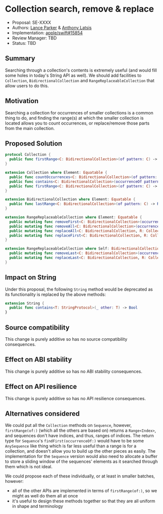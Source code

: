 # Collection search, remove & replace
* Proposal: SE-XXXX
* Authors: [Lance Parker](https://forums.swift.org/u/lancep) & [Anthony Latsis](https://forums.swift.org/u/anthonylatsis)
* Implementation: [apple/swift#15854](https://github.com/apple/swift/pull/15854)
* Review Manager: TBD
* Status: TBD

## Summary
Searching through a collection's contents is extremely useful (and would fill some holes in today's String API as well). We should add facilities to `Collection`,  `BidirectionalCollection` and `RangeReplaceableCollection` that allow users to do this.

## Motivation
Searching a collection for occurrences of smaller collections is a common thing to do, and finding the range(s) at which the smaller collection is located allows you to count occurrences, or replace/remove those parts from the main collection. 

## Proposed Solution
```swift
protocol Collection {
  public func firstRange<C: BidirectionalCollection>(of pattern: C) -> Range<Index>? where C.Element == Element, Element: Equatable
}

extension Collection where Element: Equatable {
  public func countOccurrences<C: BidirectionalCollection>(of pattern: C, allowingOverlaps: Bool = false) -> Int where C.Element == Element
  public func contains<C: BidirectionalCollection>(occurrenceOf pattern: C) -> Bool where C.Element == Element
  public func firstRange<C: BidirectionalCollection>(of pattern: C) -> Range<Index>? where C.Element == Element
}

extension BidirectionalCollection where Element: Equatable {
  public func lastRange<C: BidirectionalCollection>(of pattern: C) -> Range<Index>? where C.Element == Element
}

extension RangeReplaceableCollection where Element: Equatable {
  public mutating func removeFirst<C: BidirectionalCollection>(occurrenceOf pattern: C) where C.Element == Element
  public mutating func removeAll<C: BidirectionalCollection>(occurrencesOf pattern: C) where C.Element == Element
  public mutating func replaceAll<C: BidirectionalCollection, R: Collection>(occurrencesOf pattern: C, with replacement: R) where C.Element == Element, R.Element == Element
  public mutating func replaceFirst<C: BidirectionalCollection, R: Collection>(occurrenceOf pattern: C, with replacement: R) where C.Element == Element, R.Element == Element
}

extension RangeReplaceableCollection where Self: BidirectionalCollection, Element: Equatable {
  public mutating func removeLast<C: BidirectionalCollection>(occurrenceOf pattern: C) where C.Element == Element
  public mutating func replaceLast<C: BidirectionalCollection, R: Collection>(occurrenceOf pattern: C, with replacement: R) where C.Element == Element, R.Element == Element
}
```

## Impact on String
Under this proposal, the following `String` method would be deprecated as its functionality is replaced by the above methods:

```swift
extension String {
  public func contains<T: StringProtocol>(_ other: T) -> Bool
}
```

## Source compatibility
This change is purely additive so has no source compatibility consequences.

## Effect on ABI stability
This change is purely additive so has no ABI stability consequences.

## Effect on API resilience
This change is purely additive so has no API resilience consequences.

## Alternatives considered
We could put all the `Collection` methods on `Sequence`, however, `firstRange(of:)` (which all the others are based on) returns a `Range<Index>`, and sequences don't have indices, and thus, ranges of indices. The return type for `Sequence`'s `findFirst(occurrenceOf:)` would have to be some `AnySequence` like thing which is far less useful than a range is for a collection, and doesn't allow you to build up the other pieces as easily.  The implementation for the `Sequence` version would also need to allocate a buffer to store a sliding window of the sequences' elements as it searched through them which is not ideal.

We could propose each of these individually, or at least in smaller batches, however:
* all of the other APIs are implemented in terms of `firstRange(of:)`, so we might as well do them all at once
*  it's useful to design these methods together so that they are all uniform in shape and terminology